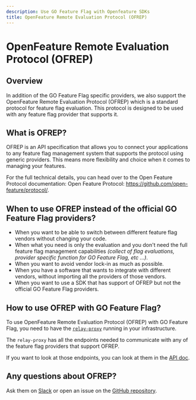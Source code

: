 ```yaml
---
description: Use GO Feature Flag with Openfeature SDKs
title: OpenFeature Remote Evaluation Protocol (OFREP)
---
```

# OpenFeature Remote Evaluation Protocol (OFREP)

## Overview
In addition of the GO Feature Flag specific providers, we also support the OpenFeature Remote Evaluation Protocol (OFREP) which is a standard protocol for feature flag evaluation.
This protocol is designed to be used with any feature flag provider that supports it.  

## What is OFREP?
OFREP is an API specification that allows you to connect your applications to any feature flag management system that supports the protocol using generic providers.
This means more flexibility and choice when it comes to managing your features.

For the full technical details, you can head over to the Open Feature Protocol documentation: Open Feature Protocol: https://github.com/open-feature/protocol/.

## When to use OFREP instead of the official GO Feature Flag providers?
- When you want to be able to switch between different feature flag vendors without changing your code.
- When what you need is only the evaluation and you don't need the full feature flag management capabilities _(collect of flag evaluations, provider specific function for GO Feature Flag, etc ...)_.
- When you want to avoid vendor lock-in as much as possible.
- When you have a software that wants to integrate with different vendors, without importing all the providers of those vendors.
- When you want to use a SDK that has support of OFREP but not the official GO Feature Flag providers.

## How to use OFREP with GO Feature Flag?
To use OpenFeature Remote Evaluation Protocol (OFREP) with GO Feature Flag, you need to have the [`relay-proxy`](./relay-proxy) running in your infrastructure.

The `relay-proxy` has all the endpoints needed to communicate with any of the feature flag providers that support OFREP.

If you want to look at those endpoints, you can look at them in the [API doc](https://gofeatureflag.org/API_relayproxy#tag/OpenFeature-Remote-Evaluation-Protocol-(OFREP)).

## Any questions about OFREP?
Ask them on [Slack](./slack) or open an issue on the [GitHub repository](https://github.com/thomaspoignant/go-feature-flag/issues).